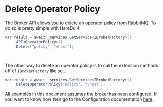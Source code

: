 # Delete Operator Policy

The Broker API allows you to delete an operator policy from RabbitMQ. To do so is pretty simple with HareDu 4.

```c#
var result = await _services.GetService<IBrokerFactory>()
    .API<OperatorPolicy>()
    .Delete("policy", "vhost");
```
<br>

The other way to delete an operator policy is to call the extension methods off of ```IBrokerFactory``` like so...

```c#
var result = await _services.GetService<IBrokerFactory>()
    .DeleteOperatorPolicy("policy", "vhost");
```

All examples in this document assumes the broker has been configured. If you want to know how then go to the Configuration documentation [here](https://github.com/ahives/HareDu3/blob/master/docs/configuration.md).


